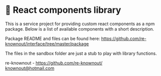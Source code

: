 # 🧱 React components library

This is a service project for providing custom react components as a npm package. Below is a list of available
components with a short description.

Package README and files can be found here:
https://github.com/re-knownout/interface/tree/master/package

The files in the sandbox folder are just a stub to play with library functions.

re-knownout - https://github.com/re-knownout/
<br>knownout@hotmail.com
